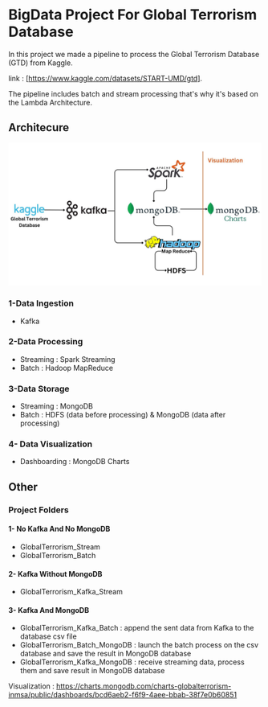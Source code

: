 # BigData Project For Global Terrorism Database

In this project we made a pipeline to process the Global Terrorism Database (GTD) from Kaggle.

link : [https://www.kaggle.com/datasets/START-UMD/gtd].

The pipeline includes batch and stream processing that's why it's based on the Lambda Architecture.

## Architecure

![Architecture](images/architecture3.jpg "Architecture")


### 1-Data Ingestion
 - Kafka
 
### 2-Data Processing 
 - Streaming : Spark Streaming
 - Batch : Hadoop MapReduce
 
 
### 3-Data Storage
 - Streaming : MongoDB
 - Batch : HDFS (data before processing) & MongoDB (data after processing)

### 4- Data Visualization
 - Dashboarding : MongoDB Charts


## Other

### Project Folders

#### 1- No Kafka And No MongoDB
 - GlobalTerrorism_Stream
 - GlobalTerrorism_Batch
 
#### 2- Kafka Without MongoDB
 - GlobalTerrorism_Kafka_Stream

#### 3- Kafka And MongoDB
 - GlobalTerrorism_Kafka_Batch : append the sent data from Kafka to the database csv file
 - GlobalTerrorism_Batch_MongoDB : launch the batch process on the csv database and save the result in MongoDB database
 - GlobalTerrorism_Kafka_MongoDB : receive streaming data, process them and save result in MongoDB database

Visualization : https://charts.mongodb.com/charts-globalterrorism-inmsa/public/dashboards/bcd6aeb2-f6f9-4aee-bbab-38f7e0b60851
